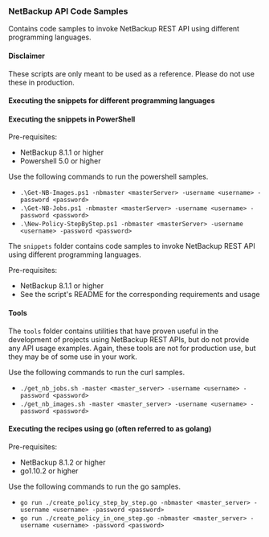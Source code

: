 ### NetBackup API Code Samples

Contains code samples to invoke NetBackup REST API using different programming languages.

#### Disclaimer
These scripts are only meant to be used as a reference. Please do not use these in production.

#### Executing the snippets for different programming languages
#### Executing the snippets in PowerShell
Pre-requisites:
- NetBackup 8.1.1 or higher
- Powershell 5.0 or higher

Use the following commands to run the powershell samples.
- `.\Get-NB-Images.ps1 -nbmaster <masterServer> -username <username> -password <password>`
- `.\Get-NB-Jobs.ps1 -nbmaster <masterServer> -username <username> -password <password>`
- `.\New-Policy-StepByStep.ps1 -nbmaster <masterServer> -username <username> -password <password>`

The `snippets` folder contains code samples to invoke NetBackup REST API using different programming languages. 

Pre-requisites:
- NetBackup 8.1.1 or higher
- See the script's README for the corresponding requirements and usage

#### Tools
The `tools` folder contains utilities that have proven useful in the development of projects using
NetBackup REST APIs, but do not provide any API usage examples.  Again, these tools are not for
production use, but they may be of some use in your work.

Use the following commands to run the curl samples.
- `./get_nb_jobs.sh -master <master_server> -username <username> -password <password>`
- `./get_nb_images.sh -master <master_server> -username <username> -password <password>`

#### Executing the recipes using go (often referred to as golang)
Pre-requisites:
- NetBackup 8.1.2 or higher
- go1.10.2 or higher

Use the following commands to run the go samples.
- `go run ./create_policy_step_by_step.go -nbmaster <master_server> -username <username> -password <password>`
- `go run ./create_policy_in_one_step.go -nbmaster <master_server> -username <username> -password <password>`
